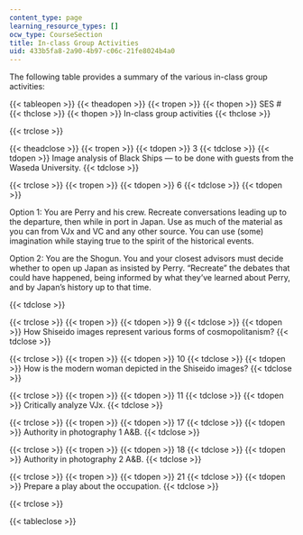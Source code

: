 ```yaml
---
content_type: page
learning_resource_types: []
ocw_type: CourseSection
title: In-class Group Activities
uid: 433b5fa8-2a90-4b97-c06c-21fe8024b4a0
---
```


The following table provides a summary of the various in-class group activities:

{{< tableopen >}}
{{< theadopen >}}
{{< tropen >}}
{{< thopen >}}
SES #
{{< thclose >}}
{{< thopen >}}
In-class group activities
{{< thclose >}}

{{< trclose >}}

{{< theadclose >}}
{{< tropen >}}
{{< tdopen >}}
3
{{< tdclose >}}
{{< tdopen >}}
Image analysis of Black Ships — to be done with guests from the Waseda University.
{{< tdclose >}}

{{< trclose >}}
{{< tropen >}}
{{< tdopen >}}
6
{{< tdclose >}}
{{< tdopen >}}


Option 1: You are Perry and his crew. Recreate conversations leading up to the departure, then while in port in Japan. Use as much of the material as you can from VJx and VC and any other source. You can use (some) imagination while staying true to the spirit of the historical events.

Option 2: You are the Shogun. You and your closest advisors must decide whether to open up Japan as insisted by Perry. “Recreate” the debates that could have happened, being informed by what they’ve learned about Perry, and by Japan’s history up to that time.


{{< tdclose >}}

{{< trclose >}}
{{< tropen >}}
{{< tdopen >}}
9
{{< tdclose >}}
{{< tdopen >}}
How Shiseido images represent various forms of cosmopolitanism?
{{< tdclose >}}

{{< trclose >}}
{{< tropen >}}
{{< tdopen >}}
10
{{< tdclose >}}
{{< tdopen >}}
How is the modern woman depicted in the Shiseido images?
{{< tdclose >}}

{{< trclose >}}
{{< tropen >}}
{{< tdopen >}}
11
{{< tdclose >}}
{{< tdopen >}}
Critically analyze VJx.
{{< tdclose >}}

{{< trclose >}}
{{< tropen >}}
{{< tdopen >}}
17
{{< tdclose >}}
{{< tdopen >}}
Authority in photography 1 A&B.
{{< tdclose >}}

{{< trclose >}}
{{< tropen >}}
{{< tdopen >}}
18
{{< tdclose >}}
{{< tdopen >}}
Authority in photography 2 A&B.
{{< tdclose >}}

{{< trclose >}}
{{< tropen >}}
{{< tdopen >}}
21
{{< tdclose >}}
{{< tdopen >}}
Prepare a play about the occupation.
{{< tdclose >}}

{{< trclose >}}

{{< tableclose >}}